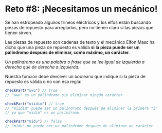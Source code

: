 # Reto #8: ¡Necesitamos un mecánico!

Se han estropeado algunos trineos eléctricos y los elfos están buscando piezas de repuesto para arreglarlos, pero no tienen claro si las piezas que tienen sirven.

Las piezas de repuesto son cadenas de texto y el mecánico Elfon Masc ha dicho que una pieza de repuesto es válida **si la pieza puede ser un palíndromo después de eliminar, como máximo, un carácter.**

*Un palíndromo es una palabra o frase que se lee igual de izquierda a derecha que de derecha a izquierda.*

Nuestra función debe devolver un booleano que indique si la pieza de repuesto es válida o no con esa regla:

```javascript
checkPart("uwu") // true
// "uwu" es un palíndromo sin eliminar ningún carácter

checkPart("miidim") // true
// "miidim" puede ser un palíndromo después de eliminar la primera "i"
// ya que "midim" es un palíndromo

checkPart("midu") // false
// "midu" no puede ser un palíndromo después de eliminar un carácter
```
